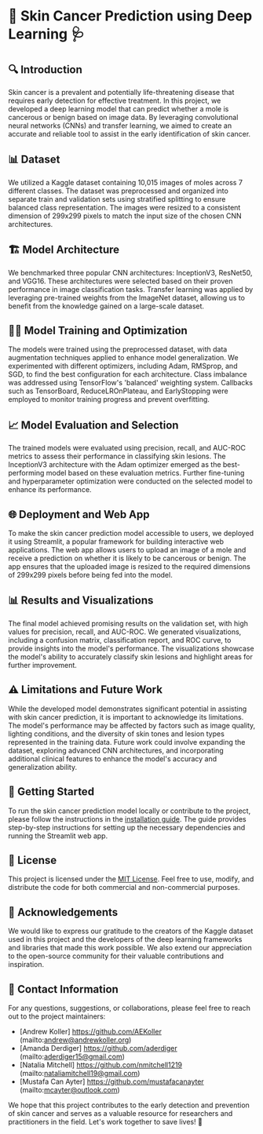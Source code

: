 # 🎯 Skin Cancer Prediction using Deep Learning 🩺

## 🔍 Introduction
Skin cancer is a prevalent and potentially life-threatening disease that requires early detection for effective treatment. In this project, we developed a deep learning model that can predict whether a mole is cancerous or benign based on image data. By leveraging convolutional neural networks (CNNs) and transfer learning, we aimed to create an accurate and reliable tool to assist in the early identification of skin cancer.

## 📊 Dataset
We utilized a Kaggle dataset containing 10,015 images of moles across 7 different classes. The dataset was preprocessed and organized into separate train and validation sets using stratified splitting to ensure balanced class representation. The images were resized to a consistent dimension of 299x299 pixels to match the input size of the chosen CNN architectures.

## 🏗️ Model Architecture
We benchmarked three popular CNN architectures: InceptionV3, ResNet50, and VGG16. These architectures were selected based on their proven performance in image classification tasks. Transfer learning was applied by leveraging pre-trained weights from the ImageNet dataset, allowing us to benefit from the knowledge gained on a large-scale dataset.

## 🏋️‍♀️ Model Training and Optimization
The models were trained using the preprocessed dataset, with data augmentation techniques applied to enhance model generalization. We experimented with different optimizers, including Adam, RMSprop, and SGD, to find the best configuration for each architecture. Class imbalance was addressed using TensorFlow's 'balanced' weighting system. Callbacks such as TensorBoard, ReduceLROnPlateau, and EarlyStopping were employed to monitor training progress and prevent overfitting.

## 📈 Model Evaluation and Selection
The trained models were evaluated using precision, recall, and AUC-ROC metrics to assess their performance in classifying skin lesions. The InceptionV3 architecture with the Adam optimizer emerged as the best-performing model based on these evaluation metrics. Further fine-tuning and hyperparameter optimization were conducted on the selected model to enhance its performance.

## 🌐 Deployment and Web App
To make the skin cancer prediction model accessible to users, we deployed it using Streamlit, a popular framework for building interactive web applications. The web app allows users to upload an image of a mole and receive a prediction on whether it is likely to be cancerous or benign. The app ensures that the uploaded image is resized to the required dimensions of 299x299 pixels before being fed into the model.

## 📊 Results and Visualizations
The final model achieved promising results on the validation set, with high values for precision, recall, and AUC-ROC. We generated visualizations, including a confusion matrix, classification report, and ROC curve, to provide insights into the model's performance. The visualizations showcase the model's ability to accurately classify skin lesions and highlight areas for further improvement.

## ⚠️ Limitations and Future Work
While the developed model demonstrates significant potential in assisting with skin cancer prediction, it is important to acknowledge its limitations. The model's performance may be affected by factors such as image quality, lighting conditions, and the diversity of skin tones and lesion types represented in the training data. Future work could involve expanding the dataset, exploring advanced CNN architectures, and incorporating additional clinical features to enhance the model's accuracy and generalization ability.

## 🚀 Getting Started
To run the skin cancer prediction model locally or contribute to the project, please follow the instructions in the [installation guide](link-to-installation-guide). The guide provides step-by-step instructions for setting up the necessary dependencies and running the Streamlit web app.

## 📜 License
This project is licensed under the [MIT License](link-to-license-file). Feel free to use, modify, and distribute the code for both commercial and non-commercial purposes.

## 🙏 Acknowledgements
We would like to express our gratitude to the creators of the Kaggle dataset used in this project and the developers of the deep learning frameworks and libraries that made this work possible. We also extend our appreciation to the open-source community for their valuable contributions and inspiration.

## 📧 Contact Information
For any questions, suggestions, or collaborations, please feel free to reach out to the project maintainers:
- [Andrew Koller] https://github.com/AEKoller (mailto:andrew@andrewkoller.org)
- [Amanda Derdiger] https://github.com/aderdiger (mailto:aderdiger15@gmail.com)
- [Natalia Mitchell] https://github.com/nmitchell1219 (mailto:nataliamitchell19@gmail.com)
- [Mustafa Can Ayter] https://github.com/mustafacanayter (mailto:mcayter@outlook.com) 

We hope that this project contributes to the early detection and prevention of skin cancer and serves as a valuable resource for researchers and practitioners in the field. Let's work together to save lives! 💪
